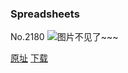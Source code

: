 ### Spreadsheets
No.2180
![图片不见了~~~](https://imgs.xkcd.com/comics/spreadsheets.png)

[原址](https://xkcd.com//2180) [下载](https://imgs.xkcd.com/comics/spreadsheets.png)

